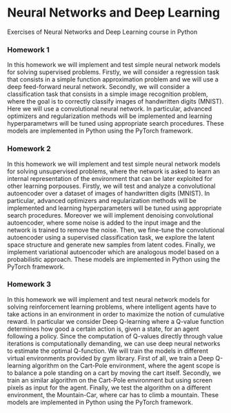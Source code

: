 # Neural Networks and Deep Learning
Exercises of Neural Networks and Deep Learning course in Python

### Homework 1
In this homework we will implement and test simple neural network models for solving supervised problems. Firstly,
we will consider a regression task that consists in a simple function approximation problem and we will use a deep
feed-forward neural network. Secondly, we will consider a classification task that consists in a simple image
recognition problem, where the goal is to correctly classify images of handwritten digits (MNIST). Here we will use
a convolutional neural network. In particular, advanced optimizers and regularization methods will be implemented
and learning hyperparametwrs will be tuned using appropriate search procedures.
These models are implemented in Python using the PyTorch framework.

### Homework 2
In this homework we will implement and test simple neural network models for solving unsupervised problems,
where the network is asked to learn an internal representation of the environment that can be later exploited for
other learning porpouses. Firstly, we will test and analyze a convolutional autoencoder over a dataset of images of
handwritten digits (MNIST). In particular, advanced optimizers and regularization methods will be implemented and
learning hyperparameters will be tuned using appropriate search procedures. Moreover we will implement denoising
convolutional autoencoder, where some noise is added to the input image and the network is trained to remove the
noise. Then, we fine-tune the convolutional autoencoder using a supervised classification task, we explore the latent
space structure and generate new samples from latent codes. Finally, we implement variational autoencoder which
are analogous model based on a probabilistic approach.
These models are implemented in Python using the PyTorch framework.

### Homework 3
In this homework we will implement and test neural network models for solving reinforcement learning problems,
where intelligent agents have to take actions in an environment in order to maximize the notion of cumulative reward.
In particular we consider Deep Q-learning where a Q-value function determines how good a certain action is, given
a state, for an agent following a policy. Since the computation of Q-values directly through value iterations is
computationally demanding, we can use deep neural networks to estimate the optimal Q-function.
We will train the models in different virtual environments provided by gym library. First of all, we train a Deep
Q-learning algorithm on the Cart-Pole environment, where the agent scope is to balance a pole standing on a cart by
moving the cart itself. Secondly, we train an similar algorithm on the Cart-Pole environment but using screen pixels
as input for the agent. Finally, we test the algorithm on a different environment, the Mountain-Car, where car has to
climb a mountain.
These models are implemented in Python using the PyTorch framework.
